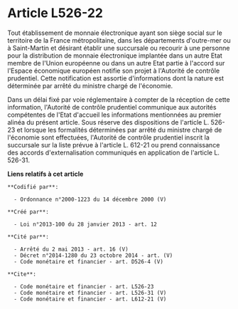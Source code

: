 # Article L526-22

Tout établissement de monnaie électronique ayant son siège social sur le territoire de la France métropolitaine, dans les
départements d'outre-mer ou à Saint-Martin et désirant établir une succursale ou recourir à une personne pour la distribution
de monnaie électronique implantée dans un autre Etat membre de l'Union européenne ou dans un autre Etat partie à l'accord sur
l'Espace économique européen notifie son projet à l'Autorité de contrôle prudentiel. Cette notification est assortie
d'informations dont la nature est déterminée par arrêté du ministre chargé de l'économie. 

Dans un délai fixé par voie réglementaire à compter de la réception de cette information, l'Autorité de contrôle prudentiel
communique aux autorités compétentes de l'Etat d'accueil les informations mentionnées au premier alinéa du présent article.
Sous réserve des dispositions de l'article L. 526-23 et lorsque les formalités déterminées par arrêté du ministre chargé de
l'économie sont effectuées, l'Autorité de contrôle prudentiel inscrit la succursale sur la liste prévue à l'article L. 612-21
ou prend connaissance des accords d'externalisation communiqués en application de l'article L. 526-31.

**Liens relatifs à cet article**

	**Codifié par**:

	  - Ordonnance n°2000-1223 du 14 décembre 2000 (V)

	**Créé par**:

	  - Loi n°2013-100 du 28 janvier 2013 - art. 12

	**Cité par**:

	  - Arrêté du 2 mai 2013 - art. 16 (V)
	  - Décret n°2014-1280 du 23 octobre 2014 - art. (V)
	  - Code monétaire et financier - art. D526-4 (V)

	**Cite**:

	  - Code monétaire et financier - art. L526-23
	  - Code monétaire et financier - art. L526-31 (V)
	  - Code monétaire et financier - art. L612-21 (V)
